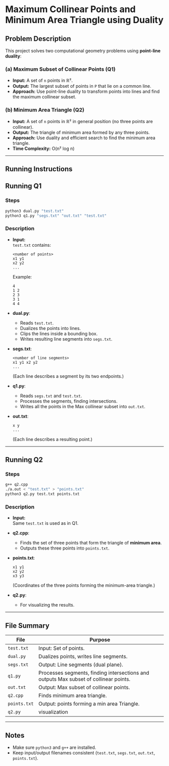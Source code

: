 # Maximum Collinear Points and Minimum Area Triangle using Duality

## Problem Description

This project solves two computational geometry problems using **point-line duality**:

### (a) Maximum Subset of Collinear Points (Q1)
- **Input:** A set of `n` points in ℝ².
- **Output:** The largest subset of points in `P` that lie on a common line.
- **Approach:** Use point-line duality to transform points into lines and find the maximum collinear subset.

### (b) Minimum Area Triangle (Q2)
- **Input:** A set of `n` points in ℝ² in general position (no three points are collinear).
- **Output:** The triangle of minimum area formed by any three points.
- **Approach:** Use duality and efficient search to find the minimum area triangle.
- **Time Complexity:** O(n² log n)

---

## Running Instructions

## Running Q1

### Steps
```bash
python3 dual.py "test.txt"
python3 q1.py "segs.txt" "out.txt" "test.txt"
```

### Description

- **Input:**  
  `test.txt` contains:
  ```
  <number of points>
  x1 y1
  x2 y2
  ...
  ```
  Example:
  ```
  4
  1 2
  2 3
  3 1
  4 4
  ```

- **dual.py**:  
  - Reads `test.txt`.
  - Dualizes the points into lines.
  - Clips the lines inside a bounding box.
  - Writes resulting line segments into `segs.txt`.

- **segs.txt**:
  ```
  <number of line segments>
  x1 y1 x2 y2
  ...
  ```
  (Each line describes a segment by its two endpoints.)

- **q1.py**:  
  - Reads `segs.txt` and `test.txt`.
  - Processes the segments, finding intersections.
  - Writes all the points in the Max collinear subset into `out.txt`.

- **out.txt**:
  ```
  x y
  ...
  ```
  (Each line describes a resulting point.)

---

## Running Q2

### Steps
```bash
g++ q2.cpp
./a.out < "test.txt" > "points.txt"
python3 q2.py test.txt points.txt
```

### Description

- **Input:**  
  Same `test.txt` is used as in Q1.

- **q2.cpp**:  
  - Finds the set of three points that form the triangle of **minimum area**.
  - Outputs these three points into `points.txt`.

- **points.txt**:
  ```
  x1 y1
  x2 y2
  x3 y3
  ```
  (Coordinates of the three points forming the minimum-area triangle.)

- **q2.py**:
  - For visualizing the results.

---

## File Summary

| File         | Purpose                                    |
|--------------|--------------------------------------------|
| `test.txt`   | Input: Set of points.                      |
| `dual.py`    | Dualizes points, writes line segments.     |
| `segs.txt`   | Output: Line segments (dual plane).        |
| `q1.py`      | Processes segments, finding intersections and outputs Max subset of collinear points.     |
| `out.txt`    | Output: Max subset of collinear points.                  |
| `q2.cpp`     | Finds minimum area triangle.               |
| `points.txt` | Output: points forming a min area Triangle.                   |
| `q2.py`      | visualization              |

---

## Notes

- Make sure `python3` and `g++` are installed.
- Keep input/output filenames consistent (`test.txt`, `segs.txt`, `out.txt`, `points.txt`).

